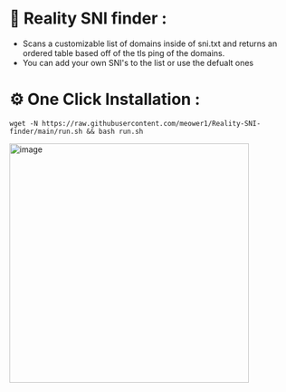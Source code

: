 # 🌟 Reality SNI finder :
- Scans a customizable list of domains inside of sni.txt and returns an ordered table based off of the tls ping of the domains.
- You can add your own SNI's to the list or use the defualt ones

# ⚙️ One Click Installation :

```shell
wget -N https://raw.githubusercontent.com/meower1/Reality-SNI-finder/main/run.sh && bash run.sh
```

<img width="423" alt="image" src="https://github.com/meower1/Reality-SNI-finder/assets/109747197/56d3720d-f5ed-49d5-b985-d001f1d9f85b">

